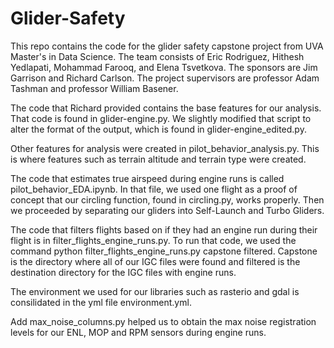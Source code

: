 # Glider-Safety

This repo contains the code for the glider safety capstone project from UVA Master's in Data Science. The team consists of Eric Rodriguez, Hithesh Yedlapati, Mohammad Farooq, and Elena Tsvetkova. The sponsors are Jim Garrison and Richard Carlson. The project supervisors are professor Adam Tashman and professor William Basener.

The code that Richard provided contains the base features for our analysis. That code is found in glider-engine.py. We slightly modified that script to alter the format of the output, which is found in glider-engine_edited.py.

Other features for analysis were created in pilot_behavior_analysis.py. This is where features such as terrain altitude and terrain type were created.

The code that estimates true airspeed during engine runs is called pilot_behavior_EDA.ipynb. In that file, we used one flight as a proof of concept that our circling function, found in circling.py, works properly. Then we proceeded by separating our gliders into Self-Launch and Turbo Gliders.

The code that filters flights based on if they had an engine run during their flight is in filter_flights_engine_runs.py.
To run that code, we used the command python filter_flights_engine_runs.py capstone filtered. Capstone is the directory where all of our IGC files were found and filtered is the destination directory for the IGC files with engine runs. 

The environment we used for our libraries such as rasterio and gdal is consilidated in the yml file environment.yml.

Add max_noise_columns.py helped us to obtain the max noise registration levels for our ENL, MOP and RPM sensors during engine runs.



